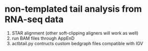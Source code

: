 # non-templated tail analysis from RNA-seq data
1. STAR alignment (other soft-clipping aligners will work as well)
2. run BAM files through AppEnD
3. actbtail.py contructs custom bedgraph files compatible with IGV
